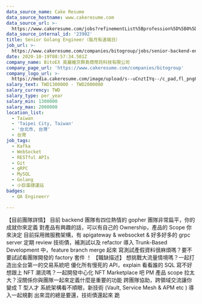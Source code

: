 ```yaml
---
data_source_name: Cake Resume
data_source_hostname: www.cakeresume.com
data_source_url: >-
  https://www.cakeresume.com/jobs?refinementList%5Bprofession%5D%5B0%5D=engineering_qa-engineer&refinementList%5Bsalary_currency%5D=TWD&range%5Bsalary_range%5D%5Bmin%5D=800096
data_source_internal_id: '23902'
title: Senior Golang Engineer（每月有遠端日）
job_url: >-
  https://www.cakeresume.com/companies/bitogroup/jobs/senior-backend-engineer-045dff
date: 2020-10-19T08:57:34.501Z
company_name: BitoEX 英屬維京群島商幣託科技有限公司
company_page_url: 'https://www.cakeresume.com/companies/bitogroup'
company_logo_url: >-
  https://media.cakeresume.com/image/upload/s--uCnztIYq--/c_pad,fl_png8,h_200,w_200/v1673231127/ecf5ara1rpsdm8qotpa4.png
salary_text: TWD1300000 - TWD2000000
salary_currency: TWD
salary_type: per_year
salary_min: 1300000
salary_max: 2000000
location_list:
  - Taiwan
  - 'Taipei City, Taiwan'
  - '台北市, 台灣'
  - 台灣
job_tags:
  - Kafka
  - WebSocket
  - RESTful APIs
  - Git
  - gRPC
  - MySQL
  - Golang
  - 小巨蛋捷運站
badges:
  - QA Engineerr

---
```


【目前團隊詳情】 目前 backend 團隊有四位熱情的 gopher 團隊非常扁平，你的成就你來定義 對產品有興趣的話，可以有自己的 Ownership，產品的 Scope 你來決定 目前採用微服務架構，有 apigateway & websocket & 好多好多的 grpc server 定期 review 技術債，補測試以及 refactor 導入 Trunk-Based Development 中，feature branch merge 起來 寫測試產假資料很麻煩嗎？要不要試試看團隊開發的 factory 套件 ！ 【職缺描述】 想挑戰大流量情境嗎？一起打造出全台第一的交易系統吧 優化所有慢死的 API，explain 看看誰的 SQL 寫不好 想跟上 NFT 潮流嗎？一起開發中心化 NFT Marketplace 吧 PM 產品 scope 拉太大？沒關係你與團隊一起來定義什麼是重要的功能 跨團隊協助，跨領域交流讓你變成 T 型人才 系統架構看不順眼，新技術 (Vault, Service Mesh & APM etc ) 導入一起規劃 出來混的總是要還，技術債還起來 跪